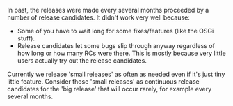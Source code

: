 In past, the releases were made every several months proceeded by a number of release candidates. It didn't work very well because:

  * Some of you have to wait long for some fixes/features (like the OSGi stuff).
  * Release candidates let some bugs slip through anyway regardless of how long or how many RCs were there. This is mostly because very little users actually try out the release candidates.

Currently we release 'small releases' as often as needed even if it's just tiny little feature. Consider those 'small releases' as continuous release candidates for the 'big release' that will occur rarely, for example every several months.